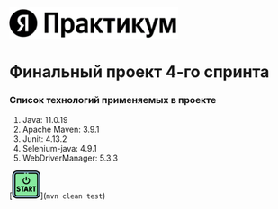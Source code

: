 <img alt="Логотип практикума" width="300" src="src/main/resources/width_360x2_q70.jpeg">

# Финальный проект 4-го спринта

### Список технологий применяемых в проекте

1. Java: 11.0.19
2. Apache Maven: 3.9.1
3. Junit: 4.13.2
4. Selenium-java: 4.9.1
5. WebDriverManager: 5.3.3

[<img width="50" src="https://github.com/IlyaLobatskiy/Sprint_4/blob/main/src/main/resources/free-icon-start-button-5453658.png?raw=true">](`mvn clean test`)



